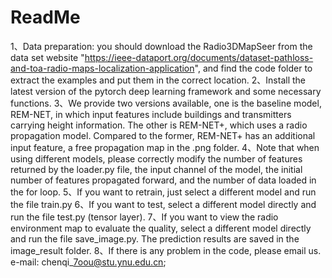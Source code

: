 # ReadMe
1、Data preparation: you should download the Radio3DMapSeer from the data set website "https://ieee-dataport.org/documents/dataset-pathloss-and-toa-radio-maps-localization-application", and find the code folder to extract the examples and put them in the correct location. 
2、Install the latest version of the pytorch deep learning framework and some necessary functions.
3、We provide two versions available, one is the baseline model, REM-NET, in which input features include buildings and transmitters carrying height information. The other is REM-NET+, which uses a radio propagation model. Compared to the former, REM-NET+ has an additional input feature, a free propagation map in the .png folder.
4、Note that when using different models, please correctly modify the number of features returned by the loader.py file, the input channel of the model, the initial number of features propagated forward, and the number of data loaded in the for loop.
5、If you want to retrain, just select a different model and run the file train.py
6、If you want to test, select a different model directly and run the file test.py (tensor layer).
7、If you want to view the radio environment map to evaluate the quality, select a different model directly and run the file save_image.py. The prediction results are saved in the image_result folder.
8、If there is any problem in the code, please email us. e-mail: chenqi\_7oou@stu.ynu.edu.cn;
